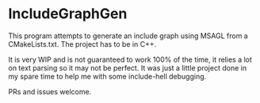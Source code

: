 # IncludeGraphGen

This program attempts to generate an include graph using MSAGL from a CMakeLists.txt.
The project has to be in C++.

It is very WIP and is not guaranteed to work 100% of the time, it relies a lot on text parsing so it may not be perfect.
It was just a little project done in my spare time to help me with some include-hell debugging.

PRs and issues welcome.
